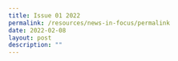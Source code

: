 ```yaml
---
title: Issue 01 2022
permalink: /resources/news-in-focus/permalink
date: 2022-02-08
layout: post
description: ""
---
```


